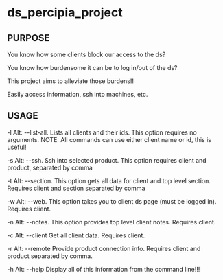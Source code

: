 # ds_percipia_project

## PURPOSE

You know how some clients block our access to the ds?

You know how burdensome it can be to log in/out of the ds?

This project aims to alleviate those burdens!!

Easily access information, ssh into machines, etc.

## USAGE

-l Alt:  --list-all.  Lists all clients and their ids.  This option requires no arguments.  NOTE:  All commands can use either client name or id, this is useful!

-s Alt:  --ssh. Ssh into selected product. This option requires client and product, separated by comma

-t Alt:  --section. This option gets all data for client and top level section. Requires client and section separated by comma

-w Alt:  --web. This option takes you to client ds page (must be logged in). Requires client.

-n Alt:  --notes. This option provides top level client notes. Requires client.

-c Alt:  --client Get all client data. Requires client.

-r Alt:  --remote Provide product connection info. Requires client and product separated by comma.

-h Alt:  --help Display all of this information from the command line!!!
